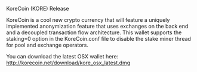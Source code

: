 KoreCoin (KORE) Release

KoreCoin is a cool new crypto currency that will feature a uniquely implemented anonymization feature that uses exchanges on the back end and a decoupled transaction flow architecture.
This wallet supports the staking=0 option in the KoreCoin.conf file to disable the stake miner thread for pool and exchange operators.

You can download the latest OSX wallet here: 
http://korecoin.net/download/kore_osx_latest.dmg

